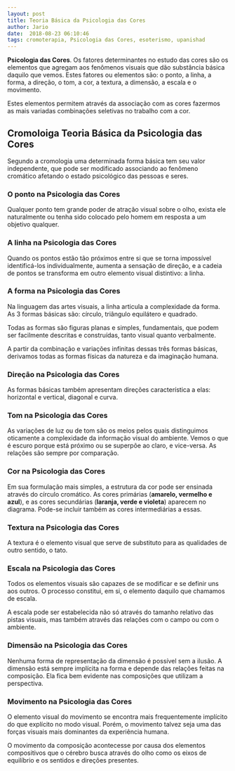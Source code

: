 ```yaml
---
layout: post
title: Teoria Básica da Psicologia das Cores
author: Jario
date:  2018-08-23 06:10:46
tags: cromoterapia, Psicologia das Cores, esoterismo, upanishad
---
```

**Psicologia das Cores**. Os fatores determinantes no estudo das cores são os elementos que agregam aos fenômenos visuais que dão substância básica daquilo que vemos. Estes fatores ou elementos são: o ponto, a linha, a forma, a direção, o tom, a cor, a textura, a dimensão, a escala e o movimento. 

Estes elementos permitem através da associação com as cores fazermos as mais variadas combinações seletivas no trabalho com a cor.

## Cromoloiga Teoria Básica da Psicologia das Cores

Segundo a cromologia uma determinada forma básica tem seu valor independente, que pode ser modificado associando ao fenômeno cromático afetando o estado psicológico das pessoas e seres.

### O ponto na Psicologia das Cores

Qualquer ponto tem grande poder de atração visual sobre o olho, exista ele naturalmente ou tenha sido colocado pelo homem em resposta a um objetivo qualquer.

### A linha na Psicologia das Cores

Quando os pontos estão tão próximos entre si que se torna impossível identificá-los individualmente, aumenta a sensação de direção, e a cadeia de pontos se transforma em outro elemento visual distintivo: a linha.

### A forma na Psicologia das Cores

Na linguagem das artes visuais, a linha articula a complexidade da forma. As 3 formas básicas são: círculo, triângulo equilátero e quadrado.

Todas as formas são figuras planas e simples, fundamentais, que podem ser facilmente descritas e construídas, tanto visual quanto verbalmente.

A partir da combinação e variações infinitas dessas três formas básicas, derivamos todas as formas físicas da natureza e da imaginação humana.

### Direção na Psicologia das Cores

As formas básicas também apresentam direções característica a elas: horizontal e vertical, diagonal e curva.

### Tom na Psicologia das Cores

As variações de luz ou de tom são os meios pelos quais distinguimos oticamente a complexidade da informação visual do ambiente. Vemos o que é escuro porque está próximo ou se superpõe ao claro, e vice-versa. As relações são sempre por comparação.

### Cor na Psicologia das Cores

Em sua formulação mais simples, a estrutura da cor pode ser ensinada através do círculo cromático. As cores primárias (**amarelo, vermelho e azul**), e as cores secundárias (**laranja, verde e violeta**) aparecem no diagrama. Pode-se incluir também as cores intermediárias a essas.

### Textura na Psicologia das Cores

A textura é o elemento visual que serve de substituto para as qualidades de outro sentido, o tato.

### Escala na Psicologia das Cores

Todos os elementos visuais são capazes de se modificar e se definir uns aos outros. O processo constitui, em si, o elemento daquilo que chamamos de escala.

A escala pode ser estabelecida não só através do tamanho relativo das pistas visuais, mas também através das relações com o campo ou com o ambiente.

### Dimensão na Psicologia das Cores

Nenhuma forma de representação da dimensão é possível sem a ilusão. A dimensão está sempre implícita na forma e depende das relações feitas na composição. Ela fica bem evidente nas composições que utilizam a perspectiva.

### Movimento na Psicologia das Cores

O elemento visual do movimento se encontra mais frequentemente implícito do que explícito no modo visual. Porém, o movimento talvez seja uma das forças visuais mais dominantes da experiência humana.

O movimento da composição acontecesse por causa dos elementos compositivos que o cérebro busca através do olho como os eixos de equilíbrio e os sentidos e direções presentes.